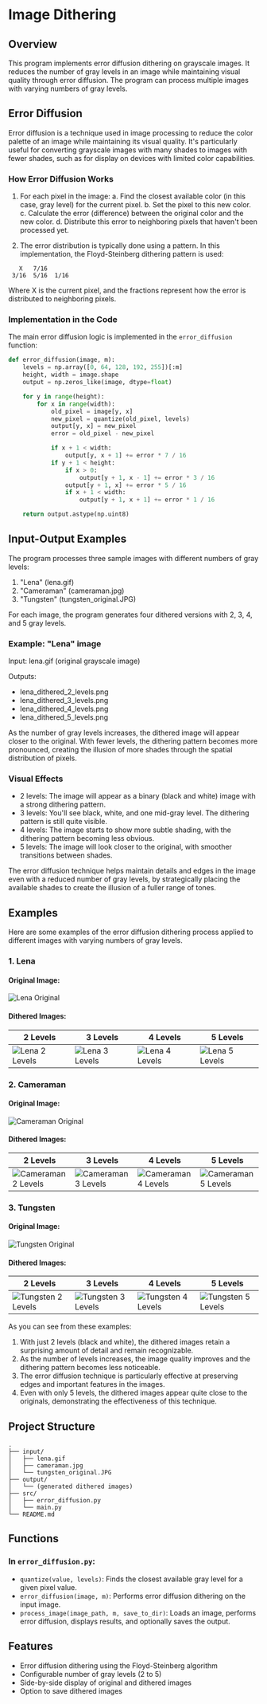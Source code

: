 # Image Dithering 

## Overview

This program implements error diffusion dithering on grayscale images. It reduces the number of gray levels in an image while maintaining visual quality through error diffusion. The program can process multiple images with varying numbers of gray levels.
## Error Diffusion

Error diffusion is a technique used in image processing to reduce the color palette of an image while maintaining its visual quality. It's particularly useful for converting grayscale images with many shades to images with fewer shades, such as for display on devices with limited color capabilities.

### How Error Diffusion Works

1. For each pixel in the image:
   a. Find the closest available color (in this case, gray level) for the current pixel.
   b. Set the pixel to this new color.
   c. Calculate the error (difference) between the original color and the new color.
   d. Distribute this error to neighboring pixels that haven't been processed yet.

2. The error distribution is typically done using a pattern. In this implementation, the Floyd-Steinberg dithering pattern is used:

```
   X   7/16
 3/16  5/16  1/16
```

Where X is the current pixel, and the fractions represent how the error is distributed to neighboring pixels.

### Implementation in the Code

The main error diffusion logic is implemented in the `error_diffusion` function:

```python
def error_diffusion(image, m):
    levels = np.array([0, 64, 128, 192, 255])[:m]
    height, width = image.shape
    output = np.zeros_like(image, dtype=float)

    for y in range(height):
        for x in range(width):
            old_pixel = image[y, x]
            new_pixel = quantize(old_pixel, levels)
            output[y, x] = new_pixel
            error = old_pixel - new_pixel

            if x + 1 < width:
                output[y, x + 1] += error * 7 / 16
            if y + 1 < height:
                if x > 0:
                    output[y + 1, x - 1] += error * 3 / 16
                output[y + 1, x] += error * 5 / 16
                if x + 1 < width:
                    output[y + 1, x + 1] += error * 1 / 16

    return output.astype(np.uint8)
```

## Input-Output Examples

The program processes three sample images with different numbers of gray levels:

1. "Lena" (lena.gif)
2. "Cameraman" (cameraman.jpg)
3. "Tungsten" (tungsten_original.JPG)

For each image, the program generates four dithered versions with 2, 3, 4, and 5 gray levels.

### Example: "Lena" image

Input: lena.gif (original grayscale image)

Outputs:
- lena_dithered_2_levels.png
- lena_dithered_3_levels.png
- lena_dithered_4_levels.png
- lena_dithered_5_levels.png

As the number of gray levels increases, the dithered image will appear closer to the original. With fewer levels, the dithering pattern becomes more pronounced, creating the illusion of more shades through the spatial distribution of pixels.

### Visual Effects

- 2 levels: The image will appear as a binary (black and white) image with a strong dithering pattern.
- 3 levels: You'll see black, white, and one mid-gray level. The dithering pattern is still quite visible.
- 4 levels: The image starts to show more subtle shading, with the dithering pattern becoming less obvious.
- 5 levels: The image will look closer to the original, with smoother transitions between shades.

The error diffusion technique helps maintain details and edges in the image even with a reduced number of gray levels, by strategically placing the available shades to create the illusion of a fuller range of tones.

## Examples

Here are some examples of the error diffusion dithering process applied to different images with varying numbers of gray levels.

### 1. Lena

#### Original Image:

![Lena Original](input/lena.gif)

#### Dithered Images:

| 2 Levels | 3 Levels | 4 Levels | 5 Levels |
|----------|----------|----------|----------|
| ![Lena 2 Levels](output/lena_dithered_2_levels.png) | ![Lena 3 Levels](output/lena_dithered_3_levels.png) | ![Lena 4 Levels](output/lena_dithered_4_levels.png) | ![Lena 5 Levels](output/lena_dithered_5_levels.png) |

### 2. Cameraman

#### Original Image:

![Cameraman Original](input/cameraman.jpg)

#### Dithered Images:

| 2 Levels | 3 Levels | 4 Levels | 5 Levels |
|----------|----------|----------|----------|
| ![Cameraman 2 Levels](output/cameraman_dithered_2_levels.png) | ![Cameraman 3 Levels](output/cameraman_dithered_3_levels.png) | ![Cameraman 4 Levels](output/cameraman_dithered_4_levels.png) | ![Cameraman 5 Levels](output/cameraman_dithered_5_levels.png) |

### 3. Tungsten

#### Original Image:

![Tungsten Original](input/tungsten_original.JPG)

#### Dithered Images:

| 2 Levels | 3 Levels | 4 Levels | 5 Levels |
|----------|----------|----------|----------|
| ![Tungsten 2 Levels](output/tungsten_original_dithered_2_levels.png) | ![Tungsten 3 Levels](output/tungsten_original_dithered_3_levels.png) | ![Tungsten 4 Levels](output/tungsten_original_dithered_4_levels.png) | ![Tungsten 5 Levels](output/tungsten_original_dithered_5_levels.png) |

As you can see from these examples:

1. With just 2 levels (black and white), the dithered images retain a surprising amount of detail and remain recognizable.
2. As the number of levels increases, the image quality improves and the dithering pattern becomes less noticeable.
3. The error diffusion technique is particularly effective at preserving edges and important features in the images.
4. Even with only 5 levels, the dithered images appear quite close to the originals, demonstrating the effectiveness of this technique.


## Project Structure

```
.
├── input/
│   ├── lena.gif
│   ├── cameraman.jpg
│   └── tungsten_original.JPG
├── output/
│   └── (generated dithered images)
├── src/
│   ├── error_diffusion.py
│   └── main.py
└── README.md
```

## Functions

### In `error_diffusion.py`:

- `quantize(value, levels)`: Finds the closest available gray level for a given pixel value.
- `error_diffusion(image, m)`: Performs error diffusion dithering on the input image.
- `process_image(image_path, m, save_to_dir)`: Loads an image, performs error diffusion, displays results, and optionally saves the output.


## Features

- Error diffusion dithering using the Floyd-Steinberg algorithm
- Configurable number of gray levels (2 to 5)
- Side-by-side display of original and dithered images
- Option to save dithered images

